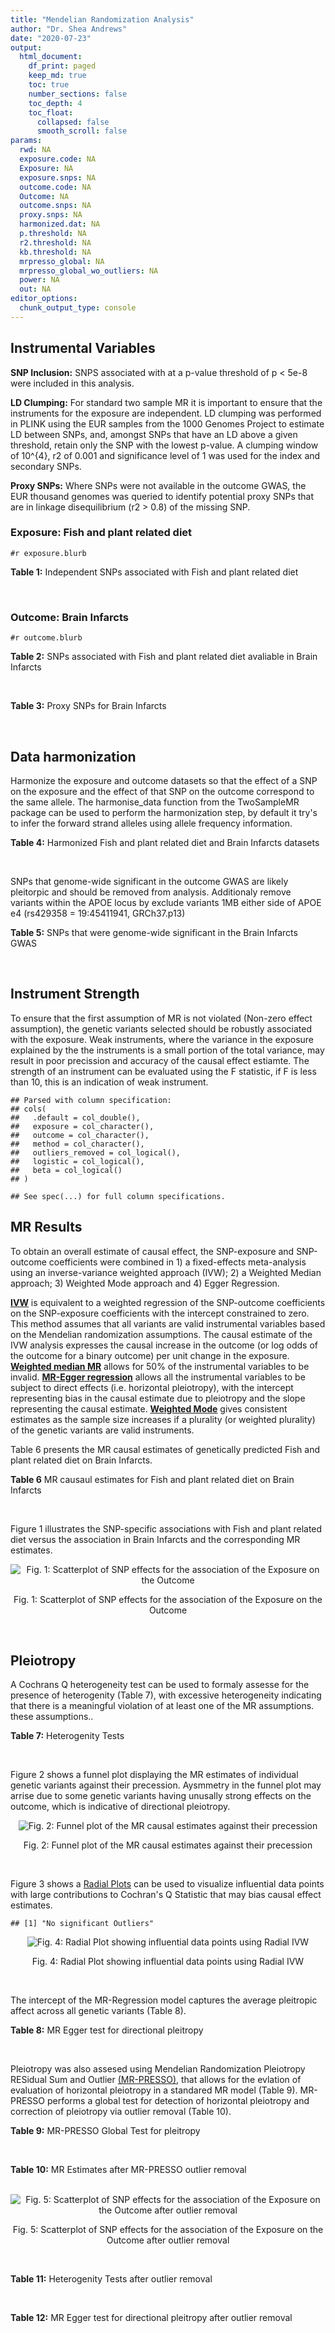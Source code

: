 ```yaml
---
title: "Mendelian Randomization Analysis"
author: "Dr. Shea Andrews"
date: "2020-07-23"
output:
  html_document:
    df_print: paged
    keep_md: true
    toc: true
    number_sections: false
    toc_depth: 4
    toc_float:
      collapsed: false
      smooth_scroll: false
params:
  rwd: NA
  exposure.code: NA
  Exposure: NA
  exposure.snps: NA
  outcome.code: NA
  Outcome: NA
  outcome.snps: NA
  proxy.snps: NA
  harmonized.dat: NA
  p.threshold: NA
  r2.threshold: NA
  kb.threshold: NA
  mrpresso_global: NA
  mrpresso_global_wo_outliers: NA
  power: NA
  out: NA
editor_options:
  chunk_output_type: console
---
```







## Instrumental Variables
**SNP Inclusion:** SNPS associated with at a p-value threshold of p < 5e-8 were included in this analysis.
<br>

**LD Clumping:** For standard two sample MR it is important to ensure that the instruments for the exposure are independent. LD clumping was performed in PLINK using the EUR samples from the 1000 Genomes Project to estimate LD between SNPs, and, amongst SNPs that have an LD above a given threshold, retain only the SNP with the lowest p-value. A clumping window of 10^{4}, r2 of 0.001 and significance level of 1 was used for the index and secondary SNPs.
<br>

**Proxy SNPs:** Where SNPs were not available in the outcome GWAS, the EUR thousand genomes was queried to identify potential proxy SNPs that are in linkage disequilibrium (r2 > 0.8) of the missing SNP.
<br>

### Exposure: Fish and plant related diet
`#r exposure.blurb`
<br>

**Table 1:** Independent SNPs associated with Fish and plant related diet
<div data-pagedtable="false">
  <script data-pagedtable-source type="application/json">
{"columns":[{"label":["SNP"],"name":[1],"type":["chr"],"align":["left"]},{"label":["CHROM"],"name":[2],"type":["dbl"],"align":["right"]},{"label":["POS"],"name":[3],"type":["dbl"],"align":["right"]},{"label":["REF"],"name":[4],"type":["chr"],"align":["left"]},{"label":["ALT"],"name":[5],"type":["chr"],"align":["left"]},{"label":["AF"],"name":[6],"type":["dbl"],"align":["right"]},{"label":["BETA"],"name":[7],"type":["dbl"],"align":["right"]},{"label":["SE"],"name":[8],"type":["dbl"],"align":["right"]},{"label":["Z"],"name":[9],"type":["dbl"],"align":["right"]},{"label":["P"],"name":[10],"type":["dbl"],"align":["right"]},{"label":["N"],"name":[11],"type":["dbl"],"align":["right"]},{"label":["TRAIT"],"name":[12],"type":["chr"],"align":["left"]}],"data":[{"1":"rs6699744","2":"1","3":"72825144","4":"A","5":"T","6":"0.614350","7":"0.0176817","8":"0.00251240","9":"7.03777","10":"2.0e-12","11":"335576","12":"fish_plant_diet"},{"1":"rs6690619","2":"1","3":"153765399","4":"C","5":"T","6":"0.508389","7":"-0.0182667","8":"0.00243049","9":"-7.51564","10":"5.7e-14","11":"335576","12":"fish_plant_diet"},{"1":"rs45501495","2":"1","3":"204596454","4":"C","5":"T","6":"0.233721","7":"0.0175379","8":"0.00286562","9":"6.12011","10":"9.4e-10","11":"335576","12":"fish_plant_diet"},{"1":"rs4953150","2":"2","3":"45157336","4":"C","5":"T","6":"0.342028","7":"-0.0193152","8":"0.00257415","9":"-7.50353","10":"6.2e-14","11":"335576","12":"fish_plant_diet"},{"1":"rs17049185","2":"2","3":"58072660","4":"G","5":"T","6":"0.265216","7":"0.0164143","8":"0.00276984","9":"5.92608","10":"3.1e-09","11":"335576","12":"fish_plant_diet"},{"1":"rs4458235","2":"2","3":"79710525","4":"A","5":"T","6":"0.671605","7":"-0.0161001","8":"0.00257371","9":"-6.25560","10":"4.0e-10","11":"335576","12":"fish_plant_diet"},{"1":"rs6756149","2":"2","3":"104099833","4":"C","5":"T","6":"0.460539","7":"0.0158560","8":"0.00242740","9":"6.53209","10":"6.5e-11","11":"335576","12":"fish_plant_diet"},{"1":"rs10180461","2":"2","3":"144263033","4":"T","5":"C","6":"0.391681","7":"-0.0138352","8":"0.00249154","9":"-5.55287","10":"2.8e-08","11":"335576","12":"fish_plant_diet"},{"1":"rs2463652","2":"2","3":"157127415","4":"C","5":"A","6":"0.462862","7":"0.0144339","8":"0.00243718","9":"5.92238","10":"3.2e-09","11":"335576","12":"fish_plant_diet"},{"1":"rs10510554","2":"3","3":"25099776","4":"T","5":"C","6":"0.569949","7":"0.0159892","8":"0.00245816","9":"6.50454","10":"7.8e-11","11":"335576","12":"fish_plant_diet"},{"1":"rs1248825","2":"3","3":"84993411","4":"A","5":"C","6":"0.674802","7":"0.0196439","8":"0.00259659","9":"7.56527","10":"3.9e-14","11":"335576","12":"fish_plant_diet"},{"1":"rs80264330","2":"3","3":"114815659","4":"T","5":"G","6":"0.056141","7":"0.0302655","8":"0.00525711","9":"5.75706","10":"8.6e-09","11":"335576","12":"fish_plant_diet"},{"1":"rs13082002","2":"3","3":"117317203","4":"T","5":"A","6":"0.467957","7":"0.0141314","8":"0.00244314","9":"5.78411","10":"7.3e-09","11":"335576","12":"fish_plant_diet"},{"1":"rs73868702","2":"3","3":"149754216","4":"G","5":"A","6":"0.043127","7":"-0.0333836","8":"0.00594694","9":"-5.61358","10":"2.0e-08","11":"335576","12":"fish_plant_diet"},{"1":"rs11706682","2":"3","3":"167199681","4":"T","5":"C","6":"0.340750","7":"0.0172815","8":"0.00255589","9":"6.76144","10":"1.4e-11","11":"335576","12":"fish_plant_diet"},{"1":"rs1946265","2":"5","3":"50840436","4":"A","5":"C","6":"0.645199","7":"-0.0149040","8":"0.00254229","9":"-5.86243","10":"4.6e-09","11":"335576","12":"fish_plant_diet"},{"1":"rs12514375","2":"5","3":"60801428","4":"A","5":"T","6":"0.387948","7":"-0.0137440","8":"0.00249301","9":"-5.51301","10":"3.5e-08","11":"335576","12":"fish_plant_diet"},{"1":"rs6870152","2":"5","3":"95883544","4":"A","5":"G","6":"0.623327","7":"-0.0138461","8":"0.00251463","9":"-5.50622","10":"3.7e-08","11":"335576","12":"fish_plant_diet"},{"1":"rs364926","2":"5","3":"166392055","4":"C","5":"T","6":"0.235798","7":"0.0174371","8":"0.00285087","9":"6.11641","10":"9.6e-10","11":"335576","12":"fish_plant_diet"},{"1":"rs11134442","2":"5","3":"166478475","4":"A","5":"G","6":"0.627273","7":"-0.0138524","8":"0.00251296","9":"-5.51238","10":"3.5e-08","11":"335576","12":"fish_plant_diet"},{"1":"rs16891727","2":"6","3":"26488860","4":"C","5":"A","6":"0.131477","7":"-0.0248855","8":"0.00357335","9":"-6.96419","10":"3.3e-12","11":"335576","12":"fish_plant_diet"},{"1":"rs28703977","2":"6","3":"31472792","4":"T","5":"C","6":"0.654148","7":"-0.0159889","8":"0.00255074","9":"-6.26834","10":"3.6e-10","11":"335576","12":"fish_plant_diet"},{"1":"rs9362897","2":"6","3":"92327446","4":"G","5":"T","6":"0.471084","7":"0.0153747","8":"0.00242031","9":"6.35237","10":"2.1e-10","11":"335576","12":"fish_plant_diet"},{"1":"rs12700239","2":"7","3":"20865979","4":"C","5":"A","6":"0.210021","7":"-0.0170831","8":"0.00300568","9":"-5.68361","10":"1.3e-08","11":"335576","12":"fish_plant_diet"},{"1":"rs3021494","2":"8","3":"10983534","4":"A","5":"G","6":"0.530477","7":"-0.0196447","8":"0.00243572","9":"-8.06525","10":"7.3e-16","11":"335576","12":"fish_plant_diet"},{"1":"rs1217105","2":"8","3":"64626932","4":"T","5":"G","6":"0.692030","7":"0.0182021","8":"0.00262079","9":"6.94527","10":"3.8e-12","11":"335576","12":"fish_plant_diet"},{"1":"rs10986983","2":"9","3":"128620009","4":"C","5":"T","6":"0.628287","7":"-0.0177251","8":"0.00250713","9":"-7.06988","10":"1.6e-12","11":"335576","12":"fish_plant_diet"},{"1":"rs946711","2":"10","3":"21806832","4":"A","5":"C","6":"0.326072","7":"-0.0265991","8":"0.00260310","9":"-10.21820","10":"1.6e-24","11":"335576","12":"fish_plant_diet"},{"1":"rs1410054","2":"10","3":"112774155","4":"A","5":"G","6":"0.762720","7":"-0.0179461","8":"0.00284724","9":"-6.30298","10":"2.9e-10","11":"335576","12":"fish_plant_diet"},{"1":"rs10741616","2":"11","3":"13333851","4":"G","5":"A","6":"0.381930","7":"-0.0150594","8":"0.00249104","9":"-6.04543","10":"1.5e-09","11":"335576","12":"fish_plant_diet"},{"1":"rs11237918","2":"11","3":"79294066","4":"T","5":"C","6":"0.400307","7":"0.0140920","8":"0.00247088","9":"5.70323","10":"1.2e-08","11":"335576","12":"fish_plant_diet"},{"1":"rs613597","2":"11","3":"88598646","4":"A","5":"G","6":"0.650945","7":"-0.0148780","8":"0.00253317","9":"-5.87327","10":"4.3e-09","11":"335576","12":"fish_plant_diet"},{"1":"rs34634095","2":"11","3":"111455942","4":"C","5":"A","6":"0.698257","7":"-0.0159467","8":"0.00269385","9":"-5.91967","10":"3.2e-09","11":"335576","12":"fish_plant_diet"},{"1":"rs7978702","2":"12","3":"34366373","4":"G","5":"A","6":"0.818835","7":"0.0173966","8":"0.00313907","9":"5.54196","10":"3.0e-08","11":"335576","12":"fish_plant_diet"},{"1":"rs12826749","2":"12","3":"46412497","4":"C","5":"G","6":"0.421560","7":"-0.0143141","8":"0.00247178","9":"-5.79101","10":"7.0e-09","11":"335576","12":"fish_plant_diet"},{"1":"rs35287743","2":"12","3":"110057250","4":"G","5":"T","6":"0.113999","7":"-0.0345582","8":"0.00382725","9":"-9.02951","10":"1.7e-19","11":"335576","12":"fish_plant_diet"},{"1":"rs560815","2":"13","3":"55935080","4":"T","5":"A","6":"0.733176","7":"-0.0235298","8":"0.00272600","9":"-8.63162","10":"6.0e-18","11":"335576","12":"fish_plant_diet"},{"1":"rs10161952","2":"13","3":"59474383","4":"A","5":"C","6":"0.313291","7":"-0.0185058","8":"0.00261369","9":"-7.08033","10":"1.4e-12","11":"335576","12":"fish_plant_diet"},{"1":"rs12906493","2":"15","3":"35933286","4":"T","5":"C","6":"0.207753","7":"0.0183225","8":"0.00301038","9":"6.08644","10":"1.2e-09","11":"335576","12":"fish_plant_diet"},{"1":"rs16959955","2":"15","3":"48002700","4":"T","5":"C","6":"0.221373","7":"0.0168573","8":"0.00294229","9":"5.72931","10":"1.0e-08","11":"335576","12":"fish_plant_diet"},{"1":"rs56094641","2":"16","3":"53806453","4":"A","5":"G","6":"0.403329","7":"0.0223354","8":"0.00246582","9":"9.05800","10":"1.3e-19","11":"335576","12":"fish_plant_diet"},{"1":"rs11859365","2":"16","3":"83683945","4":"A","5":"C","6":"0.253428","7":"0.0190706","8":"0.00278154","9":"6.85613","10":"7.1e-12","11":"335576","12":"fish_plant_diet"},{"1":"rs9955276","2":"18","3":"1839339","4":"C","5":"T","6":"0.141809","7":"0.0194761","8":"0.00348698","9":"5.58538","10":"2.3e-08","11":"335576","12":"fish_plant_diet"},{"1":"rs17818263","2":"18","3":"58865261","4":"G","5":"A","6":"0.286039","7":"-0.0146965","8":"0.00268034","9":"-5.48307","10":"4.2e-08","11":"335576","12":"fish_plant_diet"},{"1":"rs12721051","2":"19","3":"45422160","4":"C","5":"G","6":"0.189552","7":"0.0179074","8":"0.00309034","9":"5.79464","10":"6.8e-09","11":"335576","12":"fish_plant_diet"},{"1":"rs380743","2":"19","3":"49241014","4":"G","5":"A","6":"0.493772","7":"-0.0175022","8":"0.00243995","9":"-7.17318","10":"7.3e-13","11":"335576","12":"fish_plant_diet"},{"1":"rs2425026","2":"20","3":"33847253","4":"C","5":"T","6":"0.426877","7":"0.0168691","8":"0.00246823","9":"6.83449","10":"8.2e-12","11":"335576","12":"fish_plant_diet"},{"1":"rs2413052","2":"22","3":"31783781","4":"T","5":"C","6":"0.240382","7":"0.0193561","8":"0.00284149","9":"6.81195","10":"9.6e-12","11":"335576","12":"fish_plant_diet"}],"options":{"columns":{"min":{},"max":[10]},"rows":{"min":[10],"max":[10]},"pages":{}}}
  </script>
</div>
<br>

### Outcome: Brain Infarcts
`#r outcome.blurb`
<br>

**Table 2:** SNPs associated with Fish and plant related diet avaliable in Brain Infarcts
<div data-pagedtable="false">
  <script data-pagedtable-source type="application/json">
{"columns":[{"label":["SNP"],"name":[1],"type":["chr"],"align":["left"]},{"label":["CHROM"],"name":[2],"type":["dbl"],"align":["right"]},{"label":["POS"],"name":[3],"type":["dbl"],"align":["right"]},{"label":["REF"],"name":[4],"type":["chr"],"align":["left"]},{"label":["ALT"],"name":[5],"type":["chr"],"align":["left"]},{"label":["AF"],"name":[6],"type":["dbl"],"align":["right"]},{"label":["BETA"],"name":[7],"type":["dbl"],"align":["right"]},{"label":["SE"],"name":[8],"type":["dbl"],"align":["right"]},{"label":["Z"],"name":[9],"type":["dbl"],"align":["right"]},{"label":["P"],"name":[10],"type":["dbl"],"align":["right"]},{"label":["N"],"name":[11],"type":["dbl"],"align":["right"]},{"label":["TRAIT"],"name":[12],"type":["chr"],"align":["left"]}],"data":[{"1":"rs6699744","2":"1","3":"72825144","4":"A","5":"T","6":"0.5997","7":"-0.0527","8":"0.0290","9":"-1.81724000","10":"0.06917","11":"20742","12":"brain_infarcts"},{"1":"rs6690619","2":"1","3":"153765399","4":"C","5":"T","6":"0.4964","7":"0.0616","8":"0.0283","9":"2.17667845","10":"0.02939","11":"20527","12":"brain_infarcts"},{"1":"rs45501495","2":"1","3":"204596454","4":"C","5":"T","6":"0.2740","7":"0.0168","8":"0.0322","9":"0.52173913","10":"0.60130","11":"20614","12":"brain_infarcts"},{"1":"rs4953150","2":"2","3":"45157336","4":"C","5":"T","6":"0.3526","7":"0.0089","8":"0.0305","9":"0.29180328","10":"0.76920","11":"20949","12":"brain_infarcts"},{"1":"rs17049185","2":"2","3":"58072660","4":"G","5":"T","6":"0.2557","7":"-0.0043","8":"0.0337","9":"-0.12759644","10":"0.89810","11":"20645","12":"brain_infarcts"},{"1":"rs4458235","2":"2","3":"79710525","4":"A","5":"T","6":"0.6314","7":"-0.0193","8":"0.0300","9":"-0.64333300","10":"0.51990","11":"20949","12":"brain_infarcts"},{"1":"rs6756149","2":"2","3":"104099833","4":"C","5":"T","6":"0.4572","7":"0.0309","8":"0.0278","9":"1.11151079","10":"0.26630","11":"20527","12":"brain_infarcts"},{"1":"rs10180461","2":"2","3":"144263033","4":"T","5":"C","6":"0.3686","7":"-0.0328","8":"0.0297","9":"-1.10438000","10":"0.26990","11":"19767","12":"brain_infarcts"},{"1":"rs2463652","2":"2","3":"157127415","4":"C","5":"A","6":"0.4175","7":"-0.0122","8":"0.0300","9":"-0.40666667","10":"0.68560","11":"20742","12":"brain_infarcts"},{"1":"rs10510554","2":"3","3":"25099776","4":"T","5":"C","6":"0.5496","7":"-0.0269","8":"0.0291","9":"-0.92439900","10":"0.35640","11":"20949","12":"brain_infarcts"},{"1":"rs1248825","2":"3","3":"84993411","4":"A","5":"C","6":"0.6919","7":"0.0325","8":"0.0313","9":"1.03834000","10":"0.29920","11":"20949","12":"brain_infarcts"},{"1":"rs80264330","2":"3","3":"114815659","4":"T","5":"G","6":"0.0626","7":"0.1346","8":"0.0655","9":"2.05496000","10":"0.03980","11":"13334","12":"brain_infarcts"},{"1":"rs73868702","2":"3","3":"149754216","4":"G","5":"A","6":"0.0429","7":"-0.0829","8":"0.0831","9":"-0.99759326","10":"0.31860","11":"13029","12":"brain_infarcts"},{"1":"rs11706682","2":"3","3":"167199681","4":"T","5":"C","6":"0.3420","7":"-0.0472","8":"0.0293","9":"-1.61092000","10":"0.10670","11":"20949","12":"brain_infarcts"},{"1":"rs1946265","2":"5","3":"50840436","4":"A","5":"C","6":"0.6550","7":"-0.0295","8":"0.0296","9":"-0.99662200","10":"0.31790","11":"20949","12":"brain_infarcts"},{"1":"rs6870152","2":"5","3":"95883544","4":"A","5":"G","6":"0.6105","7":"0.0438","8":"0.0293","9":"1.49488000","10":"0.13460","11":"20742","12":"brain_infarcts"},{"1":"rs364926","2":"5","3":"166392055","4":"C","5":"T","6":"0.2419","7":"0.0240","8":"0.0341","9":"0.70381232","10":"0.48100","11":"20223","12":"brain_infarcts"},{"1":"rs11134442","2":"5","3":"166478475","4":"A","5":"G","6":"0.6320","7":"-0.0060","8":"0.0316","9":"-0.18987300","10":"0.84860","11":"20645","12":"brain_infarcts"},{"1":"rs16891727","2":"6","3":"26488860","4":"C","5":"A","6":"0.1113","7":"-0.0150","8":"0.0466","9":"-0.32188841","10":"0.74770","11":"19159","12":"brain_infarcts"},{"1":"rs28703977","2":"6","3":"31472792","4":"T","5":"C","6":"0.6696","7":"-0.0548","8":"0.0325","9":"-1.68615000","10":"0.09153","11":"20142","12":"brain_infarcts"},{"1":"rs9362897","2":"6","3":"92327446","4":"G","5":"T","6":"0.4953","7":"-0.0141","8":"0.0278","9":"-0.50719424","10":"0.61150","11":"20742","12":"brain_infarcts"},{"1":"rs12700239","2":"7","3":"20865979","4":"C","5":"A","6":"0.2005","7":"-0.0371","8":"0.0383","9":"-0.96866841","10":"0.33200","11":"19334","12":"brain_infarcts"},{"1":"rs3021494","2":"8","3":"10983534","4":"A","5":"G","6":"0.5561","7":"-0.0406","8":"0.0301","9":"-1.34884000","10":"0.17750","11":"20742","12":"brain_infarcts"},{"1":"rs1217105","2":"8","3":"64626932","4":"T","5":"G","6":"0.7099","7":"0.0181","8":"0.0309","9":"0.58576100","10":"0.55790","11":"20617","12":"brain_infarcts"},{"1":"rs10986983","2":"9","3":"128620009","4":"C","5":"T","6":"0.6231","7":"0.0007","8":"0.0284","9":"0.02464789","10":"0.98110","11":"20824","12":"brain_infarcts"},{"1":"rs946711","2":"10","3":"21806832","4":"A","5":"C","6":"0.3240","7":"-0.0389","8":"0.0305","9":"-1.27541000","10":"0.20320","11":"20527","12":"brain_infarcts"},{"1":"rs1410054","2":"10","3":"112774155","4":"A","5":"G","6":"0.7591","7":"0.0148","8":"0.0325","9":"0.45538500","10":"0.64830","11":"19854","12":"brain_infarcts"},{"1":"rs10741616","2":"11","3":"13333851","4":"G","5":"A","6":"0.3897","7":"-0.0028","8":"0.0283","9":"-0.09893993","10":"0.92110","11":"20949","12":"brain_infarcts"},{"1":"rs11237918","2":"11","3":"79294066","4":"T","5":"C","6":"0.4367","7":"-0.0060","8":"0.0281","9":"-0.21352300","10":"0.83240","11":"20949","12":"brain_infarcts"},{"1":"rs613597","2":"11","3":"88598646","4":"A","5":"G","6":"0.6617","7":"0.0395","8":"0.0307","9":"1.28664000","10":"0.19890","11":"20527","12":"brain_infarcts"},{"1":"rs7978702","2":"12","3":"34366373","4":"G","5":"A","6":"0.7268","7":"-0.0235","8":"0.0346","9":"-0.67919075","10":"0.49650","11":"20192","12":"brain_infarcts"},{"1":"rs12826749","2":"12","3":"46412497","4":"C","5":"G","6":"0.3954","7":"0.0046","8":"0.0295","9":"0.15593200","10":"0.87600","11":"20949","12":"brain_infarcts"},{"1":"rs35287743","2":"12","3":"110057250","4":"G","5":"T","6":"0.1146","7":"0.0289","8":"0.0487","9":"0.59342916","10":"0.55300","11":"17866","12":"brain_infarcts"},{"1":"rs560815","2":"13","3":"55935080","4":"T","5":"A","6":"0.6796","7":"-0.0343","8":"0.0305","9":"-1.12459016","10":"0.26100","11":"20824","12":"brain_infarcts"},{"1":"rs10161952","2":"13","3":"59474383","4":"A","5":"C","6":"0.2867","7":"-0.0057","8":"0.0311","9":"-0.18328000","10":"0.85360","11":"20949","12":"brain_infarcts"},{"1":"rs12906493","2":"15","3":"35933286","4":"T","5":"C","6":"0.2161","7":"-0.0160","8":"0.0353","9":"-0.45325800","10":"0.64970","11":"20282","12":"brain_infarcts"},{"1":"rs16959955","2":"15","3":"48002700","4":"T","5":"C","6":"0.2348","7":"-0.0222","8":"0.0347","9":"-0.63976900","10":"0.52290","11":"19888","12":"brain_infarcts"},{"1":"rs56094641","2":"16","3":"53806453","4":"A","5":"G","6":"0.3909","7":"-0.0040","8":"0.0295","9":"-0.13559300","10":"0.89120","11":"20563","12":"brain_infarcts"},{"1":"rs11859365","2":"16","3":"83683945","4":"A","5":"C","6":"0.2580","7":"-0.0132","8":"0.0327","9":"-0.40367000","10":"0.68720","11":"20064","12":"brain_infarcts"},{"1":"rs9955276","2":"18","3":"1839339","4":"C","5":"T","6":"0.1970","7":"-0.0013","8":"0.0383","9":"-0.03394256","10":"0.97320","11":"19159","12":"brain_infarcts"},{"1":"rs17818263","2":"18","3":"58865261","4":"G","5":"A","6":"0.2806","7":"0.0464","8":"0.0310","9":"1.49677419","10":"0.13490","11":"20770","12":"brain_infarcts"},{"1":"rs12721051","2":"19","3":"45422160","4":"C","5":"G","6":"0.1560","7":"0.0531","8":"0.0449","9":"1.18263000","10":"0.23660","11":"18625","12":"brain_infarcts"},{"1":"rs380743","2":"19","3":"49241014","4":"G","5":"A","6":"0.4284","7":"0.0178","8":"0.0315","9":"0.56507937","10":"0.57260","11":"20009","12":"brain_infarcts"},{"1":"rs2425026","2":"20","3":"33847253","4":"C","5":"T","6":"0.4695","7":"0.0627","8":"0.0288","9":"2.17708333","10":"0.02961","11":"20431","12":"brain_infarcts"},{"1":"rs2413052","2":"22","3":"31783781","4":"T","5":"C","6":"0.2386","7":"-0.0260","8":"0.0354","9":"-0.73446300","10":"0.46350","11":"18938","12":"brain_infarcts"},{"1":"rs13082002","2":"NA","3":"NA","4":"NA","5":"NA","6":"NA","7":"NA","8":"NA","9":"NA","10":"NA","11":"NA","12":"NA"},{"1":"rs12514375","2":"NA","3":"NA","4":"NA","5":"NA","6":"NA","7":"NA","8":"NA","9":"NA","10":"NA","11":"NA","12":"NA"},{"1":"rs34634095","2":"NA","3":"NA","4":"NA","5":"NA","6":"NA","7":"NA","8":"NA","9":"NA","10":"NA","11":"NA","12":"NA"}],"options":{"columns":{"min":{},"max":[10]},"rows":{"min":[10],"max":[10]},"pages":{}}}
  </script>
</div>
<br>

**Table 3:** Proxy SNPs for Brain Infarcts
<div data-pagedtable="false">
  <script data-pagedtable-source type="application/json">
{"columns":[{"label":["target_snp"],"name":[1],"type":["chr"],"align":["left"]},{"label":["proxy_snp"],"name":[2],"type":["chr"],"align":["left"]},{"label":["ld.r2"],"name":[3],"type":["dbl"],"align":["right"]},{"label":["Dprime"],"name":[4],"type":["dbl"],"align":["right"]},{"label":["PHASE"],"name":[5],"type":["chr"],"align":["left"]},{"label":["X12"],"name":[6],"type":["lgl"],"align":["right"]},{"label":["CHROM"],"name":[7],"type":["dbl"],"align":["right"]},{"label":["POS"],"name":[8],"type":["dbl"],"align":["right"]},{"label":["REF.proxy"],"name":[9],"type":["chr"],"align":["left"]},{"label":["ALT.proxy"],"name":[10],"type":["chr"],"align":["left"]},{"label":["AF"],"name":[11],"type":["dbl"],"align":["right"]},{"label":["BETA"],"name":[12],"type":["dbl"],"align":["right"]},{"label":["SE"],"name":[13],"type":["dbl"],"align":["right"]},{"label":["Z"],"name":[14],"type":["dbl"],"align":["right"]},{"label":["P"],"name":[15],"type":["dbl"],"align":["right"]},{"label":["N"],"name":[16],"type":["dbl"],"align":["right"]},{"label":["TRAIT"],"name":[17],"type":["chr"],"align":["left"]},{"label":["ref"],"name":[18],"type":["chr"],"align":["left"]},{"label":["ref.proxy"],"name":[19],"type":["chr"],"align":["left"]},{"label":["alt"],"name":[20],"type":["chr"],"align":["left"]},{"label":["alt.proxy"],"name":[21],"type":["chr"],"align":["left"]},{"label":["ALT"],"name":[22],"type":["chr"],"align":["left"]},{"label":["REF"],"name":[23],"type":["chr"],"align":["left"]},{"label":["proxy.outcome"],"name":[24],"type":["lgl"],"align":["right"]}],"data":[{"1":"rs13082002","2":"rs35883702","3":"0.992051","4":"0.996018","5":"AG/TC","6":"NA","7":"3","8":"117316062","9":"C","10":"G","11":"0.4425","12":"0.0302","13":"0.0286","14":"1.05594000","15":"0.2911","16":"20949","17":"brain_infarcts","18":"A","19":"G","20":"T","21":"C","22":"A","23":"T","24":"TRUE"},{"1":"rs12514375","2":"rs1445980","3":"0.979437","4":"1.000000","5":"TA/AG","6":"NA","7":"5","8":"60798733","9":"G","10":"A","11":"0.3760","12":"-0.0015","13":"0.0281","14":"-0.05338078","15":"0.9564","16":"20949","17":"brain_infarcts","18":"T","19":"A","20":"A","21":"G","22":"T","23":"A","24":"TRUE"},{"1":"rs34634095","2":"rs510388","3":"0.935389","4":"1.000000","5":"CT/AG","6":"NA","7":"11","8":"111451869","9":"T","10":"G","11":"0.6495","12":"0.0245","13":"0.0314","14":"0.78025500","15":"0.4353","16":"19642","17":"brain_infarcts","18":"C","19":"T","20":"A","21":"G","22":"A","23":"C","24":"TRUE"}],"options":{"columns":{"min":{},"max":[10]},"rows":{"min":[10],"max":[10]},"pages":{}}}
  </script>
</div>
<br>

## Data harmonization
Harmonize the exposure and outcome datasets so that the effect of a SNP on the exposure and the effect of that SNP on the outcome correspond to the same allele. The harmonise_data function from the TwoSampleMR package can be used to perform the harmonization step, by default it try's to infer the forward strand alleles using allele frequency information.
<br>

**Table 4:** Harmonized Fish and plant related diet and Brain Infarcts datasets
<div data-pagedtable="false">
  <script data-pagedtable-source type="application/json">
{"columns":[{"label":["SNP"],"name":[1],"type":["chr"],"align":["left"]},{"label":["effect_allele.exposure"],"name":[2],"type":["chr"],"align":["left"]},{"label":["other_allele.exposure"],"name":[3],"type":["chr"],"align":["left"]},{"label":["effect_allele.outcome"],"name":[4],"type":["chr"],"align":["left"]},{"label":["other_allele.outcome"],"name":[5],"type":["chr"],"align":["left"]},{"label":["beta.exposure"],"name":[6],"type":["dbl"],"align":["right"]},{"label":["beta.outcome"],"name":[7],"type":["dbl"],"align":["right"]},{"label":["eaf.exposure"],"name":[8],"type":["dbl"],"align":["right"]},{"label":["eaf.outcome"],"name":[9],"type":["dbl"],"align":["right"]},{"label":["remove"],"name":[10],"type":["lgl"],"align":["right"]},{"label":["palindromic"],"name":[11],"type":["lgl"],"align":["right"]},{"label":["ambiguous"],"name":[12],"type":["lgl"],"align":["right"]},{"label":["id.outcome"],"name":[13],"type":["chr"],"align":["left"]},{"label":["chr.outcome"],"name":[14],"type":["dbl"],"align":["right"]},{"label":["pos.outcome"],"name":[15],"type":["dbl"],"align":["right"]},{"label":["se.outcome"],"name":[16],"type":["dbl"],"align":["right"]},{"label":["z.outcome"],"name":[17],"type":["dbl"],"align":["right"]},{"label":["pval.outcome"],"name":[18],"type":["dbl"],"align":["right"]},{"label":["samplesize.outcome"],"name":[19],"type":["dbl"],"align":["right"]},{"label":["outcome"],"name":[20],"type":["chr"],"align":["left"]},{"label":["mr_keep.outcome"],"name":[21],"type":["lgl"],"align":["right"]},{"label":["pval_origin.outcome"],"name":[22],"type":["chr"],"align":["left"]},{"label":["chr.exposure"],"name":[23],"type":["dbl"],"align":["right"]},{"label":["pos.exposure"],"name":[24],"type":["dbl"],"align":["right"]},{"label":["se.exposure"],"name":[25],"type":["dbl"],"align":["right"]},{"label":["z.exposure"],"name":[26],"type":["dbl"],"align":["right"]},{"label":["pval.exposure"],"name":[27],"type":["dbl"],"align":["right"]},{"label":["samplesize.exposure"],"name":[28],"type":["dbl"],"align":["right"]},{"label":["exposure"],"name":[29],"type":["chr"],"align":["left"]},{"label":["mr_keep.exposure"],"name":[30],"type":["lgl"],"align":["right"]},{"label":["pval_origin.exposure"],"name":[31],"type":["chr"],"align":["left"]},{"label":["id.exposure"],"name":[32],"type":["chr"],"align":["left"]},{"label":["action"],"name":[33],"type":["dbl"],"align":["right"]},{"label":["mr_keep"],"name":[34],"type":["lgl"],"align":["right"]},{"label":["pt"],"name":[35],"type":["dbl"],"align":["right"]},{"label":["pleitropy_keep"],"name":[36],"type":["lgl"],"align":["right"]},{"label":["mrpresso_RSSobs"],"name":[37],"type":["lgl"],"align":["right"]},{"label":["mrpresso_pval"],"name":[38],"type":["lgl"],"align":["right"]},{"label":["mrpresso_keep"],"name":[39],"type":["lgl"],"align":["right"]}],"data":[{"1":"rs10161952","2":"C","3":"A","4":"C","5":"A","6":"-0.0185058","7":"-0.0057","8":"0.313291","9":"0.2867","10":"FALSE","11":"FALSE","12":"FALSE","13":"hBnthw","14":"13","15":"59474383","16":"0.0311","17":"-0.18328000","18":"0.85360","19":"20949","20":"Chauhan2019bi","21":"TRUE","22":"reported","23":"13","24":"59474383","25":"0.00261369","26":"-7.08033","27":"1.4e-12","28":"335576","29":"Niarchou2020fish","30":"TRUE","31":"reported","32":"wC1yXj","33":"2","34":"TRUE","35":"5e-08","36":"TRUE","37":"NA","38":"NA","39":"TRUE"},{"1":"rs10180461","2":"C","3":"T","4":"C","5":"T","6":"-0.0138352","7":"-0.0328","8":"0.391681","9":"0.3686","10":"FALSE","11":"FALSE","12":"FALSE","13":"hBnthw","14":"2","15":"144263033","16":"0.0297","17":"-1.10438000","18":"0.26990","19":"19767","20":"Chauhan2019bi","21":"TRUE","22":"reported","23":"2","24":"144263033","25":"0.00249154","26":"-5.55287","27":"2.8e-08","28":"335576","29":"Niarchou2020fish","30":"TRUE","31":"reported","32":"wC1yXj","33":"2","34":"TRUE","35":"5e-08","36":"TRUE","37":"NA","38":"NA","39":"TRUE"},{"1":"rs10510554","2":"C","3":"T","4":"C","5":"T","6":"0.0159892","7":"-0.0269","8":"0.569949","9":"0.5496","10":"FALSE","11":"FALSE","12":"FALSE","13":"hBnthw","14":"3","15":"25099776","16":"0.0291","17":"-0.92439900","18":"0.35640","19":"20949","20":"Chauhan2019bi","21":"TRUE","22":"reported","23":"3","24":"25099776","25":"0.00245816","26":"6.50454","27":"7.8e-11","28":"335576","29":"Niarchou2020fish","30":"TRUE","31":"reported","32":"wC1yXj","33":"2","34":"TRUE","35":"5e-08","36":"TRUE","37":"NA","38":"NA","39":"TRUE"},{"1":"rs10741616","2":"A","3":"G","4":"A","5":"G","6":"-0.0150594","7":"-0.0028","8":"0.381930","9":"0.3897","10":"FALSE","11":"FALSE","12":"FALSE","13":"hBnthw","14":"11","15":"13333851","16":"0.0283","17":"-0.09893993","18":"0.92110","19":"20949","20":"Chauhan2019bi","21":"TRUE","22":"reported","23":"11","24":"13333851","25":"0.00249104","26":"-6.04543","27":"1.5e-09","28":"335576","29":"Niarchou2020fish","30":"TRUE","31":"reported","32":"wC1yXj","33":"2","34":"TRUE","35":"5e-08","36":"TRUE","37":"NA","38":"NA","39":"TRUE"},{"1":"rs10986983","2":"T","3":"C","4":"T","5":"C","6":"-0.0177251","7":"0.0007","8":"0.628287","9":"0.6231","10":"FALSE","11":"FALSE","12":"FALSE","13":"hBnthw","14":"9","15":"128620009","16":"0.0284","17":"0.02464789","18":"0.98110","19":"20824","20":"Chauhan2019bi","21":"TRUE","22":"reported","23":"9","24":"128620009","25":"0.00250713","26":"-7.06988","27":"1.6e-12","28":"335576","29":"Niarchou2020fish","30":"TRUE","31":"reported","32":"wC1yXj","33":"2","34":"TRUE","35":"5e-08","36":"TRUE","37":"NA","38":"NA","39":"TRUE"},{"1":"rs11134442","2":"G","3":"A","4":"G","5":"A","6":"-0.0138524","7":"-0.0060","8":"0.627273","9":"0.6320","10":"FALSE","11":"FALSE","12":"FALSE","13":"hBnthw","14":"5","15":"166478475","16":"0.0316","17":"-0.18987300","18":"0.84860","19":"20645","20":"Chauhan2019bi","21":"TRUE","22":"reported","23":"5","24":"166478475","25":"0.00251296","26":"-5.51238","27":"3.5e-08","28":"335576","29":"Niarchou2020fish","30":"TRUE","31":"reported","32":"wC1yXj","33":"2","34":"TRUE","35":"5e-08","36":"TRUE","37":"NA","38":"NA","39":"TRUE"},{"1":"rs11237918","2":"C","3":"T","4":"C","5":"T","6":"0.0140920","7":"-0.0060","8":"0.400307","9":"0.4367","10":"FALSE","11":"FALSE","12":"FALSE","13":"hBnthw","14":"11","15":"79294066","16":"0.0281","17":"-0.21352300","18":"0.83240","19":"20949","20":"Chauhan2019bi","21":"TRUE","22":"reported","23":"11","24":"79294066","25":"0.00247088","26":"5.70323","27":"1.2e-08","28":"335576","29":"Niarchou2020fish","30":"TRUE","31":"reported","32":"wC1yXj","33":"2","34":"TRUE","35":"5e-08","36":"TRUE","37":"NA","38":"NA","39":"TRUE"},{"1":"rs11706682","2":"C","3":"T","4":"C","5":"T","6":"0.0172815","7":"-0.0472","8":"0.340750","9":"0.3420","10":"FALSE","11":"FALSE","12":"FALSE","13":"hBnthw","14":"3","15":"167199681","16":"0.0293","17":"-1.61092000","18":"0.10670","19":"20949","20":"Chauhan2019bi","21":"TRUE","22":"reported","23":"3","24":"167199681","25":"0.00255589","26":"6.76144","27":"1.4e-11","28":"335576","29":"Niarchou2020fish","30":"TRUE","31":"reported","32":"wC1yXj","33":"2","34":"TRUE","35":"5e-08","36":"TRUE","37":"NA","38":"NA","39":"TRUE"},{"1":"rs11859365","2":"C","3":"A","4":"C","5":"A","6":"0.0190706","7":"-0.0132","8":"0.253428","9":"0.2580","10":"FALSE","11":"FALSE","12":"FALSE","13":"hBnthw","14":"16","15":"83683945","16":"0.0327","17":"-0.40367000","18":"0.68720","19":"20064","20":"Chauhan2019bi","21":"TRUE","22":"reported","23":"16","24":"83683945","25":"0.00278154","26":"6.85613","27":"7.1e-12","28":"335576","29":"Niarchou2020fish","30":"TRUE","31":"reported","32":"wC1yXj","33":"2","34":"TRUE","35":"5e-08","36":"TRUE","37":"NA","38":"NA","39":"TRUE"},{"1":"rs1217105","2":"G","3":"T","4":"G","5":"T","6":"0.0182021","7":"0.0181","8":"0.692030","9":"0.7099","10":"FALSE","11":"FALSE","12":"FALSE","13":"hBnthw","14":"8","15":"64626932","16":"0.0309","17":"0.58576100","18":"0.55790","19":"20617","20":"Chauhan2019bi","21":"TRUE","22":"reported","23":"8","24":"64626932","25":"0.00262079","26":"6.94527","27":"3.8e-12","28":"335576","29":"Niarchou2020fish","30":"TRUE","31":"reported","32":"wC1yXj","33":"2","34":"TRUE","35":"5e-08","36":"TRUE","37":"NA","38":"NA","39":"TRUE"},{"1":"rs1248825","2":"C","3":"A","4":"C","5":"A","6":"0.0196439","7":"0.0325","8":"0.674802","9":"0.6919","10":"FALSE","11":"FALSE","12":"FALSE","13":"hBnthw","14":"3","15":"84993411","16":"0.0313","17":"1.03834000","18":"0.29920","19":"20949","20":"Chauhan2019bi","21":"TRUE","22":"reported","23":"3","24":"84993411","25":"0.00259659","26":"7.56527","27":"3.9e-14","28":"335576","29":"Niarchou2020fish","30":"TRUE","31":"reported","32":"wC1yXj","33":"2","34":"TRUE","35":"5e-08","36":"TRUE","37":"NA","38":"NA","39":"TRUE"},{"1":"rs12514375","2":"T","3":"A","4":"T","5":"A","6":"-0.0137440","7":"-0.0015","8":"0.387948","9":"0.3760","10":"FALSE","11":"TRUE","12":"FALSE","13":"hBnthw","14":"5","15":"60798733","16":"0.0281","17":"-0.05338078","18":"0.95640","19":"20949","20":"Chauhan2019bi","21":"TRUE","22":"reported","23":"5","24":"60801428","25":"0.00249301","26":"-5.51301","27":"3.5e-08","28":"335576","29":"Niarchou2020fish","30":"TRUE","31":"reported","32":"wC1yXj","33":"2","34":"TRUE","35":"5e-08","36":"TRUE","37":"NA","38":"NA","39":"TRUE"},{"1":"rs12700239","2":"A","3":"C","4":"A","5":"C","6":"-0.0170831","7":"-0.0371","8":"0.210021","9":"0.2005","10":"FALSE","11":"FALSE","12":"FALSE","13":"hBnthw","14":"7","15":"20865979","16":"0.0383","17":"-0.96866841","18":"0.33200","19":"19334","20":"Chauhan2019bi","21":"TRUE","22":"reported","23":"7","24":"20865979","25":"0.00300568","26":"-5.68361","27":"1.3e-08","28":"335576","29":"Niarchou2020fish","30":"TRUE","31":"reported","32":"wC1yXj","33":"2","34":"TRUE","35":"5e-08","36":"TRUE","37":"NA","38":"NA","39":"TRUE"},{"1":"rs12721051","2":"G","3":"C","4":"G","5":"C","6":"0.0179074","7":"0.0531","8":"0.189552","9":"0.1560","10":"FALSE","11":"TRUE","12":"FALSE","13":"hBnthw","14":"19","15":"45422160","16":"0.0449","17":"1.18263000","18":"0.23660","19":"18625","20":"Chauhan2019bi","21":"TRUE","22":"reported","23":"19","24":"45422160","25":"0.00309034","26":"5.79464","27":"6.8e-09","28":"335576","29":"Niarchou2020fish","30":"TRUE","31":"reported","32":"wC1yXj","33":"2","34":"TRUE","35":"5e-08","36":"TRUE","37":"NA","38":"NA","39":"TRUE"},{"1":"rs12826749","2":"G","3":"C","4":"G","5":"C","6":"-0.0143141","7":"0.0046","8":"0.421560","9":"0.3954","10":"FALSE","11":"TRUE","12":"TRUE","13":"hBnthw","14":"12","15":"46412497","16":"0.0295","17":"0.15593200","18":"0.87600","19":"20949","20":"Chauhan2019bi","21":"TRUE","22":"reported","23":"12","24":"46412497","25":"0.00247178","26":"-5.79101","27":"7.0e-09","28":"335576","29":"Niarchou2020fish","30":"TRUE","31":"reported","32":"wC1yXj","33":"2","34":"FALSE","35":"5e-08","36":"TRUE","37":"NA","38":"NA","39":"NA"},{"1":"rs12906493","2":"C","3":"T","4":"C","5":"T","6":"0.0183225","7":"-0.0160","8":"0.207753","9":"0.2161","10":"FALSE","11":"FALSE","12":"FALSE","13":"hBnthw","14":"15","15":"35933286","16":"0.0353","17":"-0.45325800","18":"0.64970","19":"20282","20":"Chauhan2019bi","21":"TRUE","22":"reported","23":"15","24":"35933286","25":"0.00301038","26":"6.08644","27":"1.2e-09","28":"335576","29":"Niarchou2020fish","30":"TRUE","31":"reported","32":"wC1yXj","33":"2","34":"TRUE","35":"5e-08","36":"TRUE","37":"NA","38":"NA","39":"TRUE"},{"1":"rs13082002","2":"A","3":"T","4":"A","5":"T","6":"0.0141314","7":"0.0302","8":"0.467957","9":"0.4425","10":"FALSE","11":"TRUE","12":"TRUE","13":"hBnthw","14":"3","15":"117316062","16":"0.0286","17":"1.05594000","18":"0.29110","19":"20949","20":"Chauhan2019bi","21":"TRUE","22":"reported","23":"3","24":"117317203","25":"0.00244314","26":"5.78411","27":"7.3e-09","28":"335576","29":"Niarchou2020fish","30":"TRUE","31":"reported","32":"wC1yXj","33":"2","34":"FALSE","35":"5e-08","36":"TRUE","37":"NA","38":"NA","39":"NA"},{"1":"rs1410054","2":"G","3":"A","4":"G","5":"A","6":"-0.0179461","7":"0.0148","8":"0.762720","9":"0.7591","10":"FALSE","11":"FALSE","12":"FALSE","13":"hBnthw","14":"10","15":"112774155","16":"0.0325","17":"0.45538500","18":"0.64830","19":"19854","20":"Chauhan2019bi","21":"TRUE","22":"reported","23":"10","24":"112774155","25":"0.00284724","26":"-6.30298","27":"2.9e-10","28":"335576","29":"Niarchou2020fish","30":"TRUE","31":"reported","32":"wC1yXj","33":"2","34":"TRUE","35":"5e-08","36":"TRUE","37":"NA","38":"NA","39":"TRUE"},{"1":"rs16891727","2":"A","3":"C","4":"A","5":"C","6":"-0.0248855","7":"-0.0150","8":"0.131477","9":"0.1113","10":"FALSE","11":"FALSE","12":"FALSE","13":"hBnthw","14":"6","15":"26488860","16":"0.0466","17":"-0.32188841","18":"0.74770","19":"19159","20":"Chauhan2019bi","21":"TRUE","22":"reported","23":"6","24":"26488860","25":"0.00357335","26":"-6.96419","27":"3.3e-12","28":"335576","29":"Niarchou2020fish","30":"TRUE","31":"reported","32":"wC1yXj","33":"2","34":"TRUE","35":"5e-08","36":"TRUE","37":"NA","38":"NA","39":"TRUE"},{"1":"rs16959955","2":"C","3":"T","4":"C","5":"T","6":"0.0168573","7":"-0.0222","8":"0.221373","9":"0.2348","10":"FALSE","11":"FALSE","12":"FALSE","13":"hBnthw","14":"15","15":"48002700","16":"0.0347","17":"-0.63976900","18":"0.52290","19":"19888","20":"Chauhan2019bi","21":"TRUE","22":"reported","23":"15","24":"48002700","25":"0.00294229","26":"5.72931","27":"1.0e-08","28":"335576","29":"Niarchou2020fish","30":"TRUE","31":"reported","32":"wC1yXj","33":"2","34":"TRUE","35":"5e-08","36":"TRUE","37":"NA","38":"NA","39":"TRUE"},{"1":"rs17049185","2":"T","3":"G","4":"T","5":"G","6":"0.0164143","7":"-0.0043","8":"0.265216","9":"0.2557","10":"FALSE","11":"FALSE","12":"FALSE","13":"hBnthw","14":"2","15":"58072660","16":"0.0337","17":"-0.12759644","18":"0.89810","19":"20645","20":"Chauhan2019bi","21":"TRUE","22":"reported","23":"2","24":"58072660","25":"0.00276984","26":"5.92608","27":"3.1e-09","28":"335576","29":"Niarchou2020fish","30":"TRUE","31":"reported","32":"wC1yXj","33":"2","34":"TRUE","35":"5e-08","36":"TRUE","37":"NA","38":"NA","39":"TRUE"},{"1":"rs17818263","2":"A","3":"G","4":"A","5":"G","6":"-0.0146965","7":"0.0464","8":"0.286039","9":"0.2806","10":"FALSE","11":"FALSE","12":"FALSE","13":"hBnthw","14":"18","15":"58865261","16":"0.0310","17":"1.49677419","18":"0.13490","19":"20770","20":"Chauhan2019bi","21":"TRUE","22":"reported","23":"18","24":"58865261","25":"0.00268034","26":"-5.48307","27":"4.2e-08","28":"335576","29":"Niarchou2020fish","30":"TRUE","31":"reported","32":"wC1yXj","33":"2","34":"TRUE","35":"5e-08","36":"TRUE","37":"NA","38":"NA","39":"TRUE"},{"1":"rs1946265","2":"C","3":"A","4":"C","5":"A","6":"-0.0149040","7":"-0.0295","8":"0.645199","9":"0.6550","10":"FALSE","11":"FALSE","12":"FALSE","13":"hBnthw","14":"5","15":"50840436","16":"0.0296","17":"-0.99662200","18":"0.31790","19":"20949","20":"Chauhan2019bi","21":"TRUE","22":"reported","23":"5","24":"50840436","25":"0.00254229","26":"-5.86243","27":"4.6e-09","28":"335576","29":"Niarchou2020fish","30":"TRUE","31":"reported","32":"wC1yXj","33":"2","34":"TRUE","35":"5e-08","36":"TRUE","37":"NA","38":"NA","39":"TRUE"},{"1":"rs2413052","2":"C","3":"T","4":"C","5":"T","6":"0.0193561","7":"-0.0260","8":"0.240382","9":"0.2386","10":"FALSE","11":"FALSE","12":"FALSE","13":"hBnthw","14":"22","15":"31783781","16":"0.0354","17":"-0.73446300","18":"0.46350","19":"18938","20":"Chauhan2019bi","21":"TRUE","22":"reported","23":"22","24":"31783781","25":"0.00284149","26":"6.81195","27":"9.6e-12","28":"335576","29":"Niarchou2020fish","30":"TRUE","31":"reported","32":"wC1yXj","33":"2","34":"TRUE","35":"5e-08","36":"TRUE","37":"NA","38":"NA","39":"TRUE"},{"1":"rs2425026","2":"T","3":"C","4":"T","5":"C","6":"0.0168691","7":"0.0627","8":"0.426877","9":"0.4695","10":"FALSE","11":"FALSE","12":"FALSE","13":"hBnthw","14":"20","15":"33847253","16":"0.0288","17":"2.17708333","18":"0.02961","19":"20431","20":"Chauhan2019bi","21":"TRUE","22":"reported","23":"20","24":"33847253","25":"0.00246823","26":"6.83449","27":"8.2e-12","28":"335576","29":"Niarchou2020fish","30":"TRUE","31":"reported","32":"wC1yXj","33":"2","34":"TRUE","35":"5e-08","36":"TRUE","37":"NA","38":"NA","39":"TRUE"},{"1":"rs2463652","2":"A","3":"C","4":"A","5":"C","6":"0.0144339","7":"-0.0122","8":"0.462862","9":"0.4175","10":"FALSE","11":"FALSE","12":"FALSE","13":"hBnthw","14":"2","15":"157127415","16":"0.0300","17":"-0.40666667","18":"0.68560","19":"20742","20":"Chauhan2019bi","21":"TRUE","22":"reported","23":"2","24":"157127415","25":"0.00243718","26":"5.92238","27":"3.2e-09","28":"335576","29":"Niarchou2020fish","30":"TRUE","31":"reported","32":"wC1yXj","33":"2","34":"TRUE","35":"5e-08","36":"TRUE","37":"NA","38":"NA","39":"TRUE"},{"1":"rs28703977","2":"C","3":"T","4":"C","5":"T","6":"-0.0159889","7":"-0.0548","8":"0.654148","9":"0.6696","10":"FALSE","11":"FALSE","12":"FALSE","13":"hBnthw","14":"6","15":"31472792","16":"0.0325","17":"-1.68615000","18":"0.09153","19":"20142","20":"Chauhan2019bi","21":"TRUE","22":"reported","23":"6","24":"31472792","25":"0.00255074","26":"-6.26834","27":"3.6e-10","28":"335576","29":"Niarchou2020fish","30":"TRUE","31":"reported","32":"wC1yXj","33":"2","34":"TRUE","35":"5e-08","36":"TRUE","37":"NA","38":"NA","39":"TRUE"},{"1":"rs3021494","2":"G","3":"A","4":"G","5":"A","6":"-0.0196447","7":"-0.0406","8":"0.530477","9":"0.5561","10":"FALSE","11":"FALSE","12":"FALSE","13":"hBnthw","14":"8","15":"10983534","16":"0.0301","17":"-1.34884000","18":"0.17750","19":"20742","20":"Chauhan2019bi","21":"TRUE","22":"reported","23":"8","24":"10983534","25":"0.00243572","26":"-8.06525","27":"7.3e-16","28":"335576","29":"Niarchou2020fish","30":"TRUE","31":"reported","32":"wC1yXj","33":"2","34":"TRUE","35":"5e-08","36":"TRUE","37":"NA","38":"NA","39":"TRUE"},{"1":"rs34634095","2":"A","3":"C","4":"A","5":"C","6":"-0.0159467","7":"0.0245","8":"0.698257","9":"0.6495","10":"FALSE","11":"FALSE","12":"FALSE","13":"hBnthw","14":"11","15":"111451869","16":"0.0314","17":"0.78025500","18":"0.43530","19":"19642","20":"Chauhan2019bi","21":"TRUE","22":"reported","23":"11","24":"111455942","25":"0.00269385","26":"-5.91967","27":"3.2e-09","28":"335576","29":"Niarchou2020fish","30":"TRUE","31":"reported","32":"wC1yXj","33":"2","34":"TRUE","35":"5e-08","36":"TRUE","37":"NA","38":"NA","39":"TRUE"},{"1":"rs35287743","2":"T","3":"G","4":"T","5":"G","6":"-0.0345582","7":"0.0289","8":"0.113999","9":"0.1146","10":"FALSE","11":"FALSE","12":"FALSE","13":"hBnthw","14":"12","15":"110057250","16":"0.0487","17":"0.59342916","18":"0.55300","19":"17866","20":"Chauhan2019bi","21":"TRUE","22":"reported","23":"12","24":"110057250","25":"0.00382725","26":"-9.02951","27":"1.7e-19","28":"335576","29":"Niarchou2020fish","30":"TRUE","31":"reported","32":"wC1yXj","33":"2","34":"TRUE","35":"5e-08","36":"TRUE","37":"NA","38":"NA","39":"TRUE"},{"1":"rs364926","2":"T","3":"C","4":"T","5":"C","6":"0.0174371","7":"0.0240","8":"0.235798","9":"0.2419","10":"FALSE","11":"FALSE","12":"FALSE","13":"hBnthw","14":"5","15":"166392055","16":"0.0341","17":"0.70381232","18":"0.48100","19":"20223","20":"Chauhan2019bi","21":"TRUE","22":"reported","23":"5","24":"166392055","25":"0.00285087","26":"6.11641","27":"9.6e-10","28":"335576","29":"Niarchou2020fish","30":"TRUE","31":"reported","32":"wC1yXj","33":"2","34":"TRUE","35":"5e-08","36":"TRUE","37":"NA","38":"NA","39":"TRUE"},{"1":"rs380743","2":"A","3":"G","4":"A","5":"G","6":"-0.0175022","7":"0.0178","8":"0.493772","9":"0.4284","10":"FALSE","11":"FALSE","12":"FALSE","13":"hBnthw","14":"19","15":"49241014","16":"0.0315","17":"0.56507937","18":"0.57260","19":"20009","20":"Chauhan2019bi","21":"TRUE","22":"reported","23":"19","24":"49241014","25":"0.00243995","26":"-7.17318","27":"7.3e-13","28":"335576","29":"Niarchou2020fish","30":"TRUE","31":"reported","32":"wC1yXj","33":"2","34":"TRUE","35":"5e-08","36":"TRUE","37":"NA","38":"NA","39":"TRUE"},{"1":"rs4458235","2":"T","3":"A","4":"T","5":"A","6":"-0.0161001","7":"-0.0193","8":"0.671605","9":"0.6314","10":"FALSE","11":"TRUE","12":"FALSE","13":"hBnthw","14":"2","15":"79710525","16":"0.0300","17":"-0.64333300","18":"0.51990","19":"20949","20":"Chauhan2019bi","21":"TRUE","22":"reported","23":"2","24":"79710525","25":"0.00257371","26":"-6.25560","27":"4.0e-10","28":"335576","29":"Niarchou2020fish","30":"TRUE","31":"reported","32":"wC1yXj","33":"2","34":"TRUE","35":"5e-08","36":"TRUE","37":"NA","38":"NA","39":"TRUE"},{"1":"rs45501495","2":"T","3":"C","4":"T","5":"C","6":"0.0175379","7":"0.0168","8":"0.233721","9":"0.2740","10":"FALSE","11":"FALSE","12":"FALSE","13":"hBnthw","14":"1","15":"204596454","16":"0.0322","17":"0.52173913","18":"0.60130","19":"20614","20":"Chauhan2019bi","21":"TRUE","22":"reported","23":"1","24":"204596454","25":"0.00286562","26":"6.12011","27":"9.4e-10","28":"335576","29":"Niarchou2020fish","30":"TRUE","31":"reported","32":"wC1yXj","33":"2","34":"TRUE","35":"5e-08","36":"TRUE","37":"NA","38":"NA","39":"TRUE"},{"1":"rs4953150","2":"T","3":"C","4":"T","5":"C","6":"-0.0193152","7":"0.0089","8":"0.342028","9":"0.3526","10":"FALSE","11":"FALSE","12":"FALSE","13":"hBnthw","14":"2","15":"45157336","16":"0.0305","17":"0.29180328","18":"0.76920","19":"20949","20":"Chauhan2019bi","21":"TRUE","22":"reported","23":"2","24":"45157336","25":"0.00257415","26":"-7.50353","27":"6.2e-14","28":"335576","29":"Niarchou2020fish","30":"TRUE","31":"reported","32":"wC1yXj","33":"2","34":"TRUE","35":"5e-08","36":"TRUE","37":"NA","38":"NA","39":"TRUE"},{"1":"rs560815","2":"A","3":"T","4":"A","5":"T","6":"-0.0235298","7":"-0.0343","8":"0.733176","9":"0.6796","10":"FALSE","11":"TRUE","12":"FALSE","13":"hBnthw","14":"13","15":"55935080","16":"0.0305","17":"-1.12459016","18":"0.26100","19":"20824","20":"Chauhan2019bi","21":"TRUE","22":"reported","23":"13","24":"55935080","25":"0.00272600","26":"-8.63162","27":"6.0e-18","28":"335576","29":"Niarchou2020fish","30":"TRUE","31":"reported","32":"wC1yXj","33":"2","34":"TRUE","35":"5e-08","36":"TRUE","37":"NA","38":"NA","39":"TRUE"},{"1":"rs56094641","2":"G","3":"A","4":"G","5":"A","6":"0.0223354","7":"-0.0040","8":"0.403329","9":"0.3909","10":"FALSE","11":"FALSE","12":"FALSE","13":"hBnthw","14":"16","15":"53806453","16":"0.0295","17":"-0.13559300","18":"0.89120","19":"20563","20":"Chauhan2019bi","21":"TRUE","22":"reported","23":"16","24":"53806453","25":"0.00246582","26":"9.05800","27":"1.3e-19","28":"335576","29":"Niarchou2020fish","30":"TRUE","31":"reported","32":"wC1yXj","33":"2","34":"TRUE","35":"5e-08","36":"TRUE","37":"NA","38":"NA","39":"TRUE"},{"1":"rs613597","2":"G","3":"A","4":"G","5":"A","6":"-0.0148780","7":"0.0395","8":"0.650945","9":"0.6617","10":"FALSE","11":"FALSE","12":"FALSE","13":"hBnthw","14":"11","15":"88598646","16":"0.0307","17":"1.28664000","18":"0.19890","19":"20527","20":"Chauhan2019bi","21":"TRUE","22":"reported","23":"11","24":"88598646","25":"0.00253317","26":"-5.87327","27":"4.3e-09","28":"335576","29":"Niarchou2020fish","30":"TRUE","31":"reported","32":"wC1yXj","33":"2","34":"TRUE","35":"5e-08","36":"TRUE","37":"NA","38":"NA","39":"TRUE"},{"1":"rs6690619","2":"T","3":"C","4":"T","5":"C","6":"-0.0182667","7":"0.0616","8":"0.508389","9":"0.4964","10":"FALSE","11":"FALSE","12":"FALSE","13":"hBnthw","14":"1","15":"153765399","16":"0.0283","17":"2.17667845","18":"0.02939","19":"20527","20":"Chauhan2019bi","21":"TRUE","22":"reported","23":"1","24":"153765399","25":"0.00243049","26":"-7.51564","27":"5.7e-14","28":"335576","29":"Niarchou2020fish","30":"TRUE","31":"reported","32":"wC1yXj","33":"2","34":"TRUE","35":"5e-08","36":"TRUE","37":"NA","38":"NA","39":"TRUE"},{"1":"rs6699744","2":"T","3":"A","4":"T","5":"A","6":"0.0176817","7":"-0.0527","8":"0.614350","9":"0.5997","10":"FALSE","11":"TRUE","12":"FALSE","13":"hBnthw","14":"1","15":"72825144","16":"0.0290","17":"-1.81724000","18":"0.06917","19":"20742","20":"Chauhan2019bi","21":"TRUE","22":"reported","23":"1","24":"72825144","25":"0.00251240","26":"7.03777","27":"2.0e-12","28":"335576","29":"Niarchou2020fish","30":"TRUE","31":"reported","32":"wC1yXj","33":"2","34":"TRUE","35":"5e-08","36":"TRUE","37":"NA","38":"NA","39":"TRUE"},{"1":"rs6756149","2":"T","3":"C","4":"T","5":"C","6":"0.0158560","7":"0.0309","8":"0.460539","9":"0.4572","10":"FALSE","11":"FALSE","12":"FALSE","13":"hBnthw","14":"2","15":"104099833","16":"0.0278","17":"1.11151079","18":"0.26630","19":"20527","20":"Chauhan2019bi","21":"TRUE","22":"reported","23":"2","24":"104099833","25":"0.00242740","26":"6.53209","27":"6.5e-11","28":"335576","29":"Niarchou2020fish","30":"TRUE","31":"reported","32":"wC1yXj","33":"2","34":"TRUE","35":"5e-08","36":"TRUE","37":"NA","38":"NA","39":"TRUE"},{"1":"rs6870152","2":"G","3":"A","4":"G","5":"A","6":"-0.0138461","7":"0.0438","8":"0.623327","9":"0.6105","10":"FALSE","11":"FALSE","12":"FALSE","13":"hBnthw","14":"5","15":"95883544","16":"0.0293","17":"1.49488000","18":"0.13460","19":"20742","20":"Chauhan2019bi","21":"TRUE","22":"reported","23":"5","24":"95883544","25":"0.00251463","26":"-5.50622","27":"3.7e-08","28":"335576","29":"Niarchou2020fish","30":"TRUE","31":"reported","32":"wC1yXj","33":"2","34":"TRUE","35":"5e-08","36":"TRUE","37":"NA","38":"NA","39":"TRUE"},{"1":"rs73868702","2":"A","3":"G","4":"A","5":"G","6":"-0.0333836","7":"-0.0829","8":"0.043127","9":"0.0429","10":"FALSE","11":"FALSE","12":"FALSE","13":"hBnthw","14":"3","15":"149754216","16":"0.0831","17":"-0.99759326","18":"0.31860","19":"13029","20":"Chauhan2019bi","21":"TRUE","22":"reported","23":"3","24":"149754216","25":"0.00594694","26":"-5.61358","27":"2.0e-08","28":"335576","29":"Niarchou2020fish","30":"TRUE","31":"reported","32":"wC1yXj","33":"2","34":"TRUE","35":"5e-08","36":"TRUE","37":"NA","38":"NA","39":"TRUE"},{"1":"rs7978702","2":"A","3":"G","4":"A","5":"G","6":"0.0173966","7":"-0.0235","8":"0.818835","9":"0.7268","10":"FALSE","11":"FALSE","12":"FALSE","13":"hBnthw","14":"12","15":"34366373","16":"0.0346","17":"-0.67919075","18":"0.49650","19":"20192","20":"Chauhan2019bi","21":"TRUE","22":"reported","23":"12","24":"34366373","25":"0.00313907","26":"5.54196","27":"3.0e-08","28":"335576","29":"Niarchou2020fish","30":"TRUE","31":"reported","32":"wC1yXj","33":"2","34":"TRUE","35":"5e-08","36":"TRUE","37":"NA","38":"NA","39":"TRUE"},{"1":"rs80264330","2":"G","3":"T","4":"G","5":"T","6":"0.0302655","7":"0.1346","8":"0.056141","9":"0.0626","10":"FALSE","11":"FALSE","12":"FALSE","13":"hBnthw","14":"3","15":"114815659","16":"0.0655","17":"2.05496000","18":"0.03980","19":"13334","20":"Chauhan2019bi","21":"TRUE","22":"reported","23":"3","24":"114815659","25":"0.00525711","26":"5.75706","27":"8.6e-09","28":"335576","29":"Niarchou2020fish","30":"TRUE","31":"reported","32":"wC1yXj","33":"2","34":"TRUE","35":"5e-08","36":"TRUE","37":"NA","38":"NA","39":"TRUE"},{"1":"rs9362897","2":"T","3":"G","4":"T","5":"G","6":"0.0153747","7":"-0.0141","8":"0.471084","9":"0.4953","10":"FALSE","11":"FALSE","12":"FALSE","13":"hBnthw","14":"6","15":"92327446","16":"0.0278","17":"-0.50719424","18":"0.61150","19":"20742","20":"Chauhan2019bi","21":"TRUE","22":"reported","23":"6","24":"92327446","25":"0.00242031","26":"6.35237","27":"2.1e-10","28":"335576","29":"Niarchou2020fish","30":"TRUE","31":"reported","32":"wC1yXj","33":"2","34":"TRUE","35":"5e-08","36":"TRUE","37":"NA","38":"NA","39":"TRUE"},{"1":"rs946711","2":"C","3":"A","4":"C","5":"A","6":"-0.0265991","7":"-0.0389","8":"0.326072","9":"0.3240","10":"FALSE","11":"FALSE","12":"FALSE","13":"hBnthw","14":"10","15":"21806832","16":"0.0305","17":"-1.27541000","18":"0.20320","19":"20527","20":"Chauhan2019bi","21":"TRUE","22":"reported","23":"10","24":"21806832","25":"0.00260310","26":"-10.21820","27":"1.6e-24","28":"335576","29":"Niarchou2020fish","30":"TRUE","31":"reported","32":"wC1yXj","33":"2","34":"TRUE","35":"5e-08","36":"TRUE","37":"NA","38":"NA","39":"TRUE"},{"1":"rs9955276","2":"T","3":"C","4":"T","5":"C","6":"0.0194761","7":"-0.0013","8":"0.141809","9":"0.1970","10":"FALSE","11":"FALSE","12":"FALSE","13":"hBnthw","14":"18","15":"1839339","16":"0.0383","17":"-0.03394256","18":"0.97320","19":"19159","20":"Chauhan2019bi","21":"TRUE","22":"reported","23":"18","24":"1839339","25":"0.00348698","26":"5.58538","27":"2.3e-08","28":"335576","29":"Niarchou2020fish","30":"TRUE","31":"reported","32":"wC1yXj","33":"2","34":"TRUE","35":"5e-08","36":"TRUE","37":"NA","38":"NA","39":"TRUE"}],"options":{"columns":{"min":{},"max":[10]},"rows":{"min":[10],"max":[10]},"pages":{}}}
  </script>
</div>
<br>

SNPs that genome-wide significant in the outcome GWAS are likely pleitorpic and should be removed from analysis. Additionaly remove variants within the APOE locus by exclude variants 1MB either side of APOE e4 (rs429358 = 19:45411941, GRCh37.p13)
<br>


**Table 5:** SNPs that were genome-wide significant in the Brain Infarcts GWAS
<div data-pagedtable="false">
  <script data-pagedtable-source type="application/json">
{"columns":[{"label":["SNP"],"name":[1],"type":["chr"],"align":["left"]},{"label":["chr.outcome"],"name":[2],"type":["dbl"],"align":["right"]},{"label":["pos.outcome"],"name":[3],"type":["dbl"],"align":["right"]},{"label":["pval.exposure"],"name":[4],"type":["dbl"],"align":["right"]},{"label":["pval.outcome"],"name":[5],"type":["dbl"],"align":["right"]}],"data":[],"options":{"columns":{"min":{},"max":[10]},"rows":{"min":[10],"max":[10]},"pages":{}}}
  </script>
</div>
<br>


## Instrument Strength
To ensure that the first assumption of MR is not violated (Non-zero effect assumption), the genetic variants selected should be robustly associated with the exposure. Weak instruments, where the variance in the exposure explained by the the instruments is a small portion of the total variance, may result in poor precission and accuracy of the causal effect estiamte. The strength of an instrument can be evaluated using the F statistic, if F is less than 10, this is an indication of weak instrument.


```
## Parsed with column specification:
## cols(
##   .default = col_double(),
##   exposure = col_character(),
##   outcome = col_character(),
##   method = col_character(),
##   outliers_removed = col_logical(),
##   logistic = col_logical(),
##   beta = col_logical()
## )
```

```
## See spec(...) for full column specifications.
```

<div data-pagedtable="false">
  <script data-pagedtable-source type="application/json">
{"columns":[{"label":["outliers_removed"],"name":[1],"type":["lgl"],"align":["right"]},{"label":["pve.exposure"],"name":[2],"type":["dbl"],"align":["right"]},{"label":["F"],"name":[3],"type":["dbl"],"align":["right"]},{"label":["Alpha"],"name":[4],"type":["dbl"],"align":["right"]},{"label":["NCP"],"name":[5],"type":["dbl"],"align":["right"]},{"label":["Power"],"name":[6],"type":["dbl"],"align":["right"]}],"data":[{"1":"FALSE","2":"0.006076585","3":"44.59425","4":"0.05","5":"0.1961954","6":"0.07276299"}],"options":{"columns":{"min":{},"max":[10]},"rows":{"min":[10],"max":[10]},"pages":{}}}
  </script>
</div>

##  MR Results
To obtain an overall estimate of causal effect, the SNP-exposure and SNP-outcome coefficients were combined in 1) a fixed-effects meta-analysis using an inverse-variance weighted approach (IVW); 2) a Weighted Median approach; 3) Weighted Mode approach and 4) Egger Regression.


[**IVW**](https://doi.org/10.1002/gepi.21758) is equivalent to a weighted regression of the SNP-outcome coefficients on the SNP-exposure coefficients with the intercept constrained to zero. This method assumes that all variants are valid instrumental variables based on the Mendelian randomization assumptions. The causal estimate of the IVW analysis expresses the causal increase in the outcome (or log odds of the outcome for a binary outcome) per unit change in the exposure. [**Weighted median MR**](https://doi.org/10.1002/gepi.21965) allows for 50% of the instrumental variables to be invalid. [**MR-Egger regression**](https://doi.org/10.1093/ije/dyw220) allows all the instrumental variables to be subject to direct effects (i.e. horizontal pleiotropy), with the intercept representing bias in the causal estimate due to pleiotropy and the slope representing the causal estimate. [**Weighted Mode**](https://doi.org/10.1093/ije/dyx102) gives consistent estimates as the sample size increases if a plurality (or weighted plurality) of the genetic variants are valid instruments.
<br>



Table 6 presents the MR causal estimates of genetically predicted Fish and plant related diet on Brain Infarcts.
<br>

**Table 6** MR causaul estimates for Fish and plant related diet on Brain Infarcts
<div data-pagedtable="false">
  <script data-pagedtable-source type="application/json">
{"columns":[{"label":["id.exposure"],"name":[1],"type":["chr"],"align":["left"]},{"label":["id.outcome"],"name":[2],"type":["chr"],"align":["left"]},{"label":["outcome"],"name":[3],"type":["fctr"],"align":["left"]},{"label":["exposure"],"name":[4],"type":["fctr"],"align":["left"]},{"label":["method"],"name":[5],"type":["fctr"],"align":["left"]},{"label":["nsnp"],"name":[6],"type":["int"],"align":["right"]},{"label":["b"],"name":[7],"type":["dbl"],"align":["right"]},{"label":["se"],"name":[8],"type":["dbl"],"align":["right"]},{"label":["pval"],"name":[9],"type":["dbl"],"align":["right"]}],"data":[{"1":"wC1yXj","2":"hBnthw","3":"Chauhan2019bi","4":"Niarchou2020fish","5":"Inverse variance weighted (fixed effects)","6":"46","7":"0.09839076","8":"0.2637213","9":"0.7090844"},{"1":"wC1yXj","2":"hBnthw","3":"Chauhan2019bi","4":"Niarchou2020fish","5":"Weighted median","6":"46","7":"-0.05351496","8":"0.3917524","9":"0.8913438"},{"1":"wC1yXj","2":"hBnthw","3":"Chauhan2019bi","4":"Niarchou2020fish","5":"Weighted mode","6":"46","7":"-0.38981324","8":"0.8385767","9":"0.6442797"},{"1":"wC1yXj","2":"hBnthw","3":"Chauhan2019bi","4":"Niarchou2020fish","5":"MR Egger","6":"46","7":"2.23567362","8":"1.3741074","9":"0.1108783"}],"options":{"columns":{"min":{},"max":[10]},"rows":{"min":[10],"max":[10]},"pages":{}}}
  </script>
</div>
<br>

Figure 1 illustrates the SNP-specific associations with Fish and plant related diet versus the association in Brain Infarcts and the corresponding MR estimates.
<br>

<div class="figure" style="text-align: center">
<img src="/sc/arion/projects/LOAD/shea/Projects/MR_ADPhenome/results/MR_ADphenome/Niarchou2020fish/Chauhan2019bi/Niarchou2020fish_5e-8_Chauhan2019bi_MR_Analaysis_files/figure-html/scatter_plot-1.png" alt="Fig. 1: Scatterplot of SNP effects for the association of the Exposure on the Outcome"  />
<p class="caption">Fig. 1: Scatterplot of SNP effects for the association of the Exposure on the Outcome</p>
</div>
<br>


## Pleiotropy
A Cochrans Q heterogeneity test can be used to formaly assesse for the presence of heterogenity (Table 7), with excessive heterogeneity indicating that there is a meaningful violation of at least one of the MR assumptions.
these assumptions..
<br>

**Table 7:** Heterogenity Tests
<div data-pagedtable="false">
  <script data-pagedtable-source type="application/json">
{"columns":[{"label":["id.exposure"],"name":[1],"type":["chr"],"align":["left"]},{"label":["id.outcome"],"name":[2],"type":["chr"],"align":["left"]},{"label":["outcome"],"name":[3],"type":["fctr"],"align":["left"]},{"label":["exposure"],"name":[4],"type":["fctr"],"align":["left"]},{"label":["method"],"name":[5],"type":["fctr"],"align":["left"]},{"label":["Q"],"name":[6],"type":["dbl"],"align":["right"]},{"label":["Q_df"],"name":[7],"type":["dbl"],"align":["right"]},{"label":["Q_pval"],"name":[8],"type":["dbl"],"align":["right"]}],"data":[{"1":"wC1yXj","2":"hBnthw","3":"Chauhan2019bi","4":"Niarchou2020fish","5":"MR Egger","6":"44.85972","7":"44","8":"0.4356194"},{"1":"wC1yXj","2":"hBnthw","3":"Chauhan2019bi","4":"Niarchou2020fish","5":"Inverse variance weighted","6":"47.42250","7":"45","8":"0.3741249"}],"options":{"columns":{"min":{},"max":[10]},"rows":{"min":[10],"max":[10]},"pages":{}}}
  </script>
</div>
<br>

Figure 2 shows a funnel plot displaying the MR estimates of individual genetic variants against their precession. Aysmmetry in the funnel plot may arrise due to some genetic variants having unusally strong effects on the outcome, which is indicative of directional pleiotropy.
<br>

<div class="figure" style="text-align: center">
<img src="/sc/arion/projects/LOAD/shea/Projects/MR_ADPhenome/results/MR_ADphenome/Niarchou2020fish/Chauhan2019bi/Niarchou2020fish_5e-8_Chauhan2019bi_MR_Analaysis_files/figure-html/funnel_plot-1.png" alt="Fig. 2: Funnel plot of the MR causal estimates against their precession"  />
<p class="caption">Fig. 2: Funnel plot of the MR causal estimates against their precession</p>
</div>
<br>

Figure 3 shows a [Radial Plots](https://github.com/WSpiller/RadialMR) can be used to visualize influential data points with large contributions to Cochran's Q Statistic that may bias causal effect estimates.




```
## [1] "No significant Outliers"
```

<div class="figure" style="text-align: center">
<img src="/sc/arion/projects/LOAD/shea/Projects/MR_ADPhenome/results/MR_ADphenome/Niarchou2020fish/Chauhan2019bi/Niarchou2020fish_5e-8_Chauhan2019bi_MR_Analaysis_files/figure-html/Radial_Plot-1.png" alt="Fig. 4: Radial Plot showing influential data points using Radial IVW"  />
<p class="caption">Fig. 4: Radial Plot showing influential data points using Radial IVW</p>
</div>
<br>

The intercept of the MR-Regression model captures the average pleitropic affect across all genetic variants (Table 8).
<br>

**Table 8:** MR Egger test for directional pleitropy
<div data-pagedtable="false">
  <script data-pagedtable-source type="application/json">
{"columns":[{"label":["id.exposure"],"name":[1],"type":["chr"],"align":["left"]},{"label":["id.outcome"],"name":[2],"type":["chr"],"align":["left"]},{"label":["outcome"],"name":[3],"type":["fctr"],"align":["left"]},{"label":["exposure"],"name":[4],"type":["fctr"],"align":["left"]},{"label":["egger_intercept"],"name":[5],"type":["dbl"],"align":["right"]},{"label":["se"],"name":[6],"type":["dbl"],"align":["right"]},{"label":["pval"],"name":[7],"type":["dbl"],"align":["right"]}],"data":[{"1":"wC1yXj","2":"hBnthw","3":"Chauhan2019bi","4":"Niarchou2020fish","5":"-0.03899238","6":"0.02459386","7":"0.1200254"}],"options":{"columns":{"min":{},"max":[10]},"rows":{"min":[10],"max":[10]},"pages":{}}}
  </script>
</div>
<br>

Pleiotropy was also assesed using Mendelian Randomization Pleiotropy RESidual Sum and Outlier [(MR-PRESSO)](https://doi.org/10.1038/s41588-018-0099-7), that allows for the evlation of evaluation of horizontal pleiotropy in a standared MR model (Table 9). MR-PRESSO performs a global test for detection of horizontal pleiotropy and correction of pleiotropy via outlier removal (Table 10).
<br>

**Table 9:** MR-PRESSO Global Test for pleitropy
<div data-pagedtable="false">
  <script data-pagedtable-source type="application/json">
{"columns":[{"label":["id.exposure"],"name":[1],"type":["chr"],"align":["left"]},{"label":["id.outcome"],"name":[2],"type":["chr"],"align":["left"]},{"label":["outcome"],"name":[3],"type":["chr"],"align":["left"]},{"label":["exposure"],"name":[4],"type":["chr"],"align":["left"]},{"label":["pt"],"name":[5],"type":["dbl"],"align":["right"]},{"label":["outliers_removed"],"name":[6],"type":["lgl"],"align":["right"]},{"label":["n_outliers"],"name":[7],"type":["dbl"],"align":["right"]},{"label":["RSSobs"],"name":[8],"type":["dbl"],"align":["right"]},{"label":["pval"],"name":[9],"type":["dbl"],"align":["right"]}],"data":[{"1":"wC1yXj","2":"hBnthw","3":"Chauhan2019bi","4":"Niarchou2020fish","5":"5e-08","6":"FALSE","7":"0","8":"49.61877","9":"0.3657"}],"options":{"columns":{"min":{},"max":[10]},"rows":{"min":[10],"max":[10]},"pages":{}}}
  </script>
</div>
<br>


**Table 10:** MR Estimates after MR-PRESSO outlier removal
<div data-pagedtable="false">
  <script data-pagedtable-source type="application/json">
{"columns":[{"label":["id.exposure"],"name":[1],"type":["chr"],"align":["left"]},{"label":["id.outcome"],"name":[2],"type":["chr"],"align":["left"]},{"label":["outcome"],"name":[3],"type":["fctr"],"align":["left"]},{"label":["exposure"],"name":[4],"type":["fctr"],"align":["left"]},{"label":["method"],"name":[5],"type":["fctr"],"align":["left"]},{"label":["nsnp"],"name":[6],"type":["int"],"align":["right"]},{"label":["b"],"name":[7],"type":["dbl"],"align":["right"]},{"label":["se"],"name":[8],"type":["dbl"],"align":["right"]},{"label":["pval"],"name":[9],"type":["dbl"],"align":["right"]}],"data":[{"1":"wC1yXj","2":"hBnthw","3":"Chauhan2019bi","4":"Niarchou2020fish","5":"Inverse variance weighted (fixed effects)","6":"46","7":"0.09839076","8":"0.2637213","9":"0.7090844"},{"1":"wC1yXj","2":"hBnthw","3":"Chauhan2019bi","4":"Niarchou2020fish","5":"Weighted median","6":"46","7":"-0.05351496","8":"0.3898829","9":"0.8908260"},{"1":"wC1yXj","2":"hBnthw","3":"Chauhan2019bi","4":"Niarchou2020fish","5":"Weighted mode","6":"46","7":"-0.38981324","8":"0.8546111","9":"0.6504907"},{"1":"wC1yXj","2":"hBnthw","3":"Chauhan2019bi","4":"Niarchou2020fish","5":"MR Egger","6":"46","7":"2.23567362","8":"1.3741074","9":"0.1108783"}],"options":{"columns":{"min":{},"max":[10]},"rows":{"min":[10],"max":[10]},"pages":{}}}
  </script>
</div>
<br>

<div class="figure" style="text-align: center">
<img src="/sc/arion/projects/LOAD/shea/Projects/MR_ADPhenome/results/MR_ADphenome/Niarchou2020fish/Chauhan2019bi/Niarchou2020fish_5e-8_Chauhan2019bi_MR_Analaysis_files/figure-html/scatter_plot_outlier-1.png" alt="Fig. 5: Scatterplot of SNP effects for the association of the Exposure on the Outcome after outlier removal"  />
<p class="caption">Fig. 5: Scatterplot of SNP effects for the association of the Exposure on the Outcome after outlier removal</p>
</div>
<br>

**Table 11:** Heterogenity Tests after outlier removal
<div data-pagedtable="false">
  <script data-pagedtable-source type="application/json">
{"columns":[{"label":["id.exposure"],"name":[1],"type":["chr"],"align":["left"]},{"label":["id.outcome"],"name":[2],"type":["chr"],"align":["left"]},{"label":["outcome"],"name":[3],"type":["fctr"],"align":["left"]},{"label":["exposure"],"name":[4],"type":["fctr"],"align":["left"]},{"label":["method"],"name":[5],"type":["fctr"],"align":["left"]},{"label":["Q"],"name":[6],"type":["dbl"],"align":["right"]},{"label":["Q_df"],"name":[7],"type":["dbl"],"align":["right"]},{"label":["Q_pval"],"name":[8],"type":["dbl"],"align":["right"]}],"data":[{"1":"wC1yXj","2":"hBnthw","3":"Chauhan2019bi","4":"Niarchou2020fish","5":"MR Egger","6":"44.85972","7":"44","8":"0.4356194"},{"1":"wC1yXj","2":"hBnthw","3":"Chauhan2019bi","4":"Niarchou2020fish","5":"Inverse variance weighted","6":"47.42250","7":"45","8":"0.3741249"}],"options":{"columns":{"min":{},"max":[10]},"rows":{"min":[10],"max":[10]},"pages":{}}}
  </script>
</div>
<br>

**Table 12:** MR Egger test for directional pleitropy after outlier removal
<div data-pagedtable="false">
  <script data-pagedtable-source type="application/json">
{"columns":[{"label":["id.exposure"],"name":[1],"type":["chr"],"align":["left"]},{"label":["id.outcome"],"name":[2],"type":["chr"],"align":["left"]},{"label":["outcome"],"name":[3],"type":["fctr"],"align":["left"]},{"label":["exposure"],"name":[4],"type":["fctr"],"align":["left"]},{"label":["egger_intercept"],"name":[5],"type":["dbl"],"align":["right"]},{"label":["se"],"name":[6],"type":["dbl"],"align":["right"]},{"label":["pval"],"name":[7],"type":["dbl"],"align":["right"]}],"data":[{"1":"wC1yXj","2":"hBnthw","3":"Chauhan2019bi","4":"Niarchou2020fish","5":"-0.03899238","6":"0.02459386","7":"0.1200254"}],"options":{"columns":{"min":{},"max":[10]},"rows":{"min":[10],"max":[10]},"pages":{}}}
  </script>
</div>
<br>
